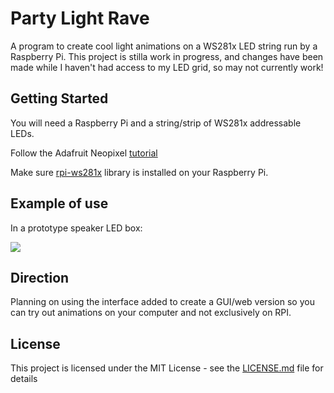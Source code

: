 # Party Light Rave

A program to create cool light animations on a WS281x LED string run by a Raspberry Pi.
This project is stilla work in progress, and changes have been made while I haven't had access to my LED grid,
so may not currently work!

## Getting Started

You will need a Raspberry Pi and a string/strip of WS281x addressable LEDs.

Follow the Adafruit Neopixel [tutorial](https://learn.adafruit.com/neopixels-on-raspberry-pi)

Make sure [rpi-ws281x](https://github.com/jgarff/rpi_ws281x) library is installed on your Raspberry Pi.

##  Example of use

In a prototype speaker LED box:

![](partyLightGif.gif)

## Direction

Planning on using the interface added to create a GUI/web version so you can 
try out animations on your computer and not exclusively on RPI.

## License

This project is licensed under the MIT License - see the [LICENSE.md](LICENSE.md) file for details
